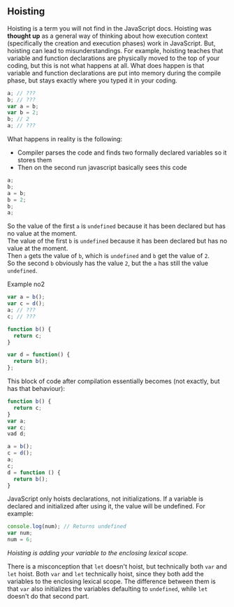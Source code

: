 ## Hoisting

Hoisting is a term you will not find in the JavaScript docs. Hoisting was **thought up** as a general way of thinking about how execution context (specifically the creation and execution phases) work in JavaScript. But, hoisting can lead to misunderstandings. For example, hoisting teaches that variable and function declarations are physically moved to the top of your coding, but this is not what happens at all. What does happen is that variable and function declarations are put into memory during the compile phase, but stays exactly where you typed it in your coding.

```js
a; // ???
b; // ???
var a = b;
var b = 2;
b; // 2
a; // ???
```

What happens in reality is the following:

* Compiler parses the code and finds two formally declared variables so it stores them
* Then on the second run javascript basically sees this code

```js
a;
b;
a = b;
b = 2;
b;
a;
```

So the value of the first `a` is `undefined` because it has been declared but has no value at the moment.  
The value of the first `b` is `undefined` because it has been declared but has no value at the moment.  
Then `a` gets the value of `b`, which is `undefined` and `b` get the value of `2`.  
So the second `b` obviously has the value `2`, but the `a` has still the value `undefined`.

Example no2

```js
var a = b();
var c = d();
a; // ???
c; // ???

function b() {
  return c;
}

var d = function() {
  return b();
};
```

This block of code after compilation essentially becomes (not exactly, but has that behaviour):

```js
function b() {
  return c;
}
var a;
var c;
vad d;

a = b();
c = d();
a;
c;
d = function () {
  return b();
}
```

JavaScript only hoists declarations, not initializations. If a variable is declared and initialized after using it, the value will be undefined. For example:

```js
console.log(num); // Returns undefined
var num;
num = 6;
```

_Hoisting is adding your variable to the enclosing lexical scope._

There is a misconception that `let` doesn't hoist, but technically both `var` and `let` hoist.
Both `var` and `let` technically hoist, since they both add the variables to the enclosing lexical scope.
The difference between them is that `var` also initializes the variables defaulting to `undefined`, while `let` doesn't do that second part.
